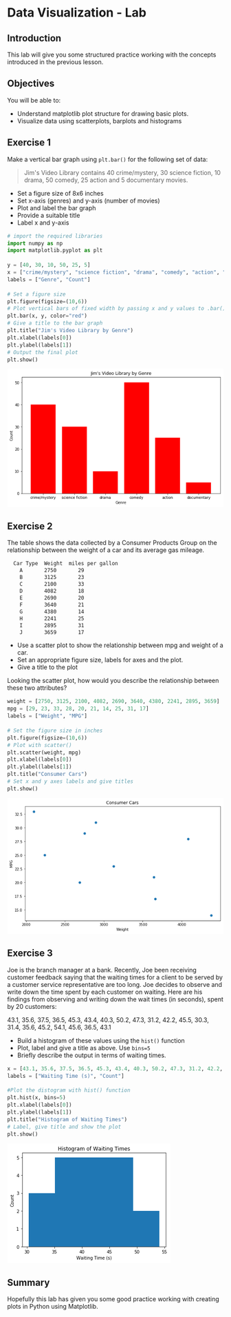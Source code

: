 
# Data Visualization - Lab

## Introduction
This lab will give you some structured practice working with the concepts introduced in the previous lesson.

## Objectives
You will be able to:
* Understand matplotlib plot structure for drawing basic plots.
* Visualize data using scatterplots, barplots and histograms

## Exercise 1

Make a vertical bar graph using `plt.bar()` for the following set of data:

>Jim's Video Library contains 40 crime/mystery, 30 science fiction, 10 drama, 50 comedy, 25 action and 5 documentary movies.

* Set a figure size of 8x6 inches
* Set x-axis (genres) and y-axis (number of movies)
* Plot and label the bar graph
* Provide a suitable title
* Label x and y-axis



```python
# import the required libraries
import numpy as np
import matplotlib.pyplot as plt

y = [40, 30, 10, 50, 25, 5]
x = ["crime/mystery", "science fiction", "drama", "comedy", "action", "documentary"]
labels = ["Genre", "Count"]

# Set a figure size
plt.figure(figsize=(10,6))
# Plot vertical bars of fixed width by passing x and y values to .bar() function 
plt.bar(x, y, color="red")
# Give a title to the bar graph
plt.title("Jim's Video Library by Genre")
plt.xlabel(labels[0])
plt.ylabel(labels[1])
# Output the final plot
plt.show()
```


![png](index_files/index_1_0.png)


## Exercise 2

The table shows the data collected by a Consumer Products Group on the relationship between the weight of a car and its average gas mileage.

      Car Type  Weight	miles per gallon
        A	    2750	   29
        B	    3125	   23
        C	    2100	   33
        D	    4082	   18
        E	    2690	   20
        F	    3640	   21
        G	    4380	   14
        H	    2241	   25
        I	    2895	   31
        J	    3659	   17
        
* Use a scatter plot to show the relationship between mpg and weight of a car. 
* Set an appropriate figure size, labels for axes and the plot.
* Give a title to the plot

Looking the scatter plot, how would you describe the relationship between these two attributes?


```python
weight = [2750, 3125, 2100, 4082, 2690, 3640, 4380, 2241, 2895, 3659]
mpg = [29, 23, 33, 28, 20, 21, 14, 25, 31, 17]
labels = ["Weight", "MPG"]

# Set the figure size in inches
plt.figure(figsize=(10,6))
# Plot with scatter()
plt.scatter(weight, mpg)
plt.xlabel(labels[0])
plt.ylabel(labels[1])
plt.title("Consumer Cars")
# Set x and y axes labels and give titles
plt.show()
```


![png](index_files/index_3_0.png)


## Exercise 3

Joe is the branch manager at a bank. Recently, Joe been receiving customer feedback saying that the waiting times for a client to be served by a customer service representative are too long. Joe decides to observe and write down the time spent by each customer on waiting. Here are his findings from observing and writing down the wait times (in seconds), spent by 20 customers:

43.1, 35.6, 37.5, 36.5, 45.3, 43.4, 40.3, 50.2, 47.3, 31.2, 42.2, 45.5, 30.3, 31.4, 35.6, 45.2, 54.1, 45.6, 36.5, 43.1

* Build a histogram of these values using the `hist()` function
* Plot, label and give a title as above. Use  `bins=5`
* Briefly describe the output in terms of waiting times. 



```python
x = [43.1, 35.6, 37.5, 36.5, 45.3, 43.4, 40.3, 50.2, 47.3, 31.2, 42.2, 45.5, 30.3, 31.4, 35.6, 45.2, 54.1, 45.6, 36.5, 43.1]
labels = ["Waiting Time (s)", "Count"]

#Plot the distogram with hist() function
plt.hist(x, bins=5)
plt.xlabel(labels[0])
plt.ylabel(labels[1])
plt.title("Histogram of Waiting Times")
# Label, give title and show the plot
plt.show()
```


![png](index_files/index_5_0.png)


## Summary

Hopefully this lab has given you some good practice working with creating plots in Python using Matplotlib.
